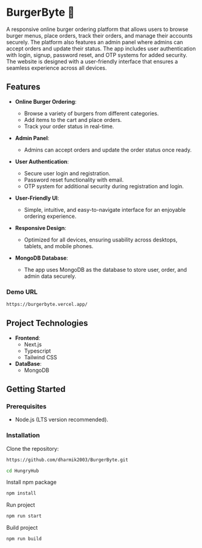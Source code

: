# BurgerByte 🍔

A responsive online burger ordering platform that allows users to browse burger menus, place orders, track their orders, and manage their accounts securely. The platform also features an admin panel where admins can accept orders and update their status. The app includes user authentication with login, signup, password reset, and OTP systems for added security. The website is designed with a user-friendly interface that ensures a seamless experience across all devices.

## Features

- **Online Burger Ordering**:  
  - Browse a variety of burgers from different categories.  
  - Add items to the cart and place orders.  
  - Track your order status in real-time.

- **Admin Panel**:  
  - Admins can accept orders and update the order status once ready.  

- **User Authentication**:  
  - Secure user login and registration.  
  - Password reset functionality with email.  
  - OTP system for additional security during registration and login.

- **User-Friendly UI**:  
  - Simple, intuitive, and easy-to-navigate interface for an enjoyable ordering experience.  

- **Responsive Design**:  
  - Optimized for all devices, ensuring usability across desktops, tablets, and mobile phones.

- **MongoDB Database**:  
  - The app uses MongoDB as the database to store user, order, and admin data securely.

### Demo URL
```bash
https://burgerbyte.vercel.app/
```

## Project Technologies

- **Frontend**:  
  - Next.js
  - Typescript
  - Tailwind CSS
- **DataBase**:
  - MongoDB
 
## Getting Started

### Prerequisites

- Node.js (LTS version recommended).  

### Installation

Clone the repository:

```bash
https://github.com/dharmik2003/BurgerByte.git
```

```bash
cd HungryHub
```

Install npm package

```bash
npm install
```

Run project

```bash
npm run start
```

Build project 

```bash
npm run build
```
